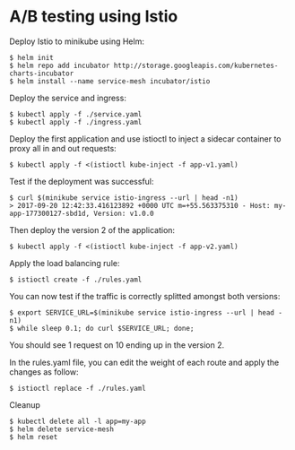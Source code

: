 A/B testing using Istio
=======================

Deploy Istio to minikube using Helm:

```
$ helm init
$ helm repo add incubator http://storage.googleapis.com/kubernetes-charts-incubator
$ helm install --name service-mesh incubator/istio
```

Deploy the service and ingress:

```
$ kubectl apply -f ./service.yaml
$ kubectl apply -f ./ingress.yaml
```

Deploy the first application and use istioctl to inject a sidecar container to proxy all in and out
requests:

```
$ kubectl apply -f <(istioctl kube-inject -f app-v1.yaml)
```

Test if the deployment was successful:

```
$ curl $(minikube service istio-ingress --url | head -n1)
> 2017-09-20 12:42:33.416123892 +0000 UTC m=+55.563375310 - Host: my-app-177300127-sbd1d, Version: v1.0.0
```

Then deploy the version 2 of the application:

```
$ kubectl apply -f <(istioctl kube-inject -f app-v2.yaml)
```

Apply the load balancing rule:

```
$ istioctl create -f ./rules.yaml
```

You can now test if the traffic is correctly splitted amongst both versions:

```
$ export SERVICE_URL=$(minikube service istio-ingress --url | head -n1)
$ while sleep 0.1; do curl $SERVICE_URL; done;
```

You should see 1 request on 10 ending up in the version 2.

In the rules.yaml file, you can edit the weight of each route and apply the changes as follow:

```
$ istioctl replace -f ./rules.yaml
```



Cleanup

```
$ kubectl delete all -l app=my-app
$ helm delete service-mesh
$ helm reset
```
